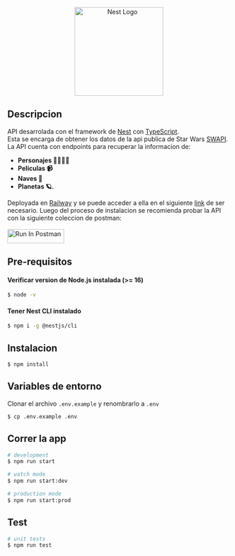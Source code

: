 <p align="center">
  <a href="http://nestjs.com/" target="blank"><img src="https://nestjs.com/img/logo-small.svg" width="200" alt="Nest Logo" /></a>
</p>

[circleci-image]: https://img.shields.io/circleci/build/github/nestjs/nest/master?token=abc123def456
[circleci-url]: https://circleci.com/gh/nestjs/nest

## Descripcion

API desarrolada con el framework de [Nest](https://nestjs.com/) con [TypeScript](https://www.typescriptlang.org/).<br/>
Esta se encarga de obtener los datos de la api publica de Star Wars [SWAPI](https://swapi.dev/). La API cuenta con endpoints para recuperar la informacion de:
- **Personajes 👨‍👩‍👧‍👧**
- **Peliculas 📹**
- **Naves 🚀**
- **Planetas 🪐.**


Deployada en [Railway](https://railway.app/) y se puede acceder a ella en el siguiente [link](https://conexa-api-production.up.railway.app/api/v1) de ser necesario. Luego del proceso de instalacion se recomienda probar la API con la siguiente coleccion de postman: <br/><br/> 
[<img src="https://run.pstmn.io/button.svg" alt="Run In Postman" style="width: 128px; height: 32px;">](https://god.gw.postman.com/run-collection/19593363-69dfb404-9c47-41bc-9017-2d5fcb2df620?action=collection%2Ffork&source=rip_markdown&collection-url=entityId%3D19593363-69dfb404-9c47-41bc-9017-2d5fcb2df620%26entityType%3Dcollection%26workspaceId%3Dcc9a4f89-fca5-4ed5-b51d-44581036ffc6)


## Pre-requisitos


#### Verificar version de Node.js instalada (>= 16)


```bash
$ node -v 
```

#### Tener Nest CLI instalado

```bash
$ npm i -g @nestjs/cli
```


## Instalacion

```bash
$ npm install
```

## Variables de entorno
Clonar el archivo ```.env.example``` y renombrarlo a ```.env```

```bash
$ cp .env.example .env
```

## Correr la app

```bash
# development
$ npm run start

# watch mode
$ npm run start:dev

# production mode
$ npm run start:prod
```

## Test

```bash
# unit tests
$ npm run test
```

